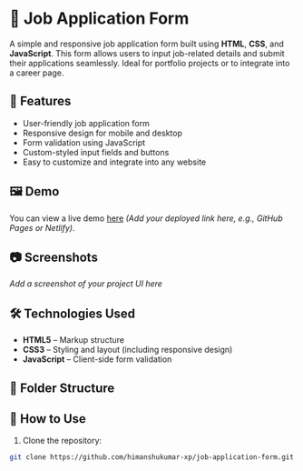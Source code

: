# 💼 Job Application Form

A simple and responsive job application form built using **HTML**, **CSS**, and **JavaScript**. This form allows users to input job-related details and submit their applications seamlessly. Ideal for portfolio projects or to integrate into a career page.

## 🚀 Features

- User-friendly job application form
- Responsive design for mobile and desktop
- Form validation using JavaScript
- Custom-styled input fields and buttons
- Easy to customize and integrate into any website

## 🖼️ Demo

You can view a live demo [here](#) _(Add your deployed link here, e.g., GitHub Pages or Netlify)_.

## 📷 Screenshots

_Add a screenshot of your project UI here_

## 🛠️ Technologies Used

- **HTML5** – Markup structure
- **CSS3** – Styling and layout (including responsive design)
- **JavaScript** – Client-side form validation

## 📁 Folder Structure


## 📌 How to Use

1. Clone the repository:

```bash
git clone https://github.com/himanshukumar-xp/job-application-form.git
```


